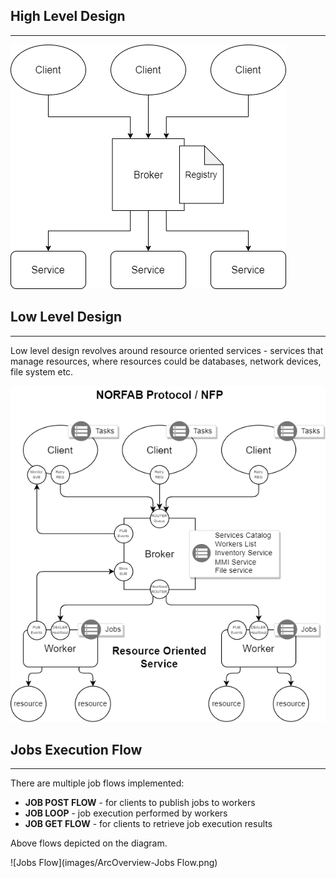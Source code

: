 ## High Level Design

---

![High Level Architecture](images/ArcOverview-HighLevel.png)

## Low Level Design

---

Low level design revolves around resource oriented services - services
that manage resources, where resources could be databases, network devices,
file system etc.

![NorFab Low Level Design](images/ArcOverview-NFP.png)

## Jobs Execution Flow

---

There are multiple job flows implemented:

- **JOB POST FLOW** - for clients to publish jobs to workers
- **JOB LOOP** - job execution performed by workers
- **JOB GET FLOW** - for clients to retrieve job execution results

Above flows depicted on the diagram.

![Jobs Flow](images/ArcOverview-Jobs Flow.png)
